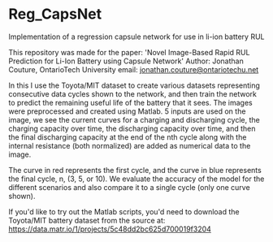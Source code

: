 # Reg_CapsNet
Implementation of a regression capsule network for use in li-ion battery RUL

This repository was made for the paper: 'Novel Image-Based Rapid RUL Prediction for Li-Ion Battery using Capsule Network'
Author: Jonathan Couture, OntarioTech University
email: jonathan.couture@ontariotechu.net

In this I use the Toyota/MIT dataset to create various datasets representing consecutive data cycles shown to the network, and then train the network to predict
the remaining useful life of the battery that it sees. The images were preprocessed and created using Matlab.
5 inputs are used on the image, we see the current curves for a charging and discharging cycle, the charging capacity over time, the discharging capacity over time,
and then the final discharging capacity at the end of the nth cycle along with the internal resistance (both normalized) are added as numerical data to the image.

The curve in red represents the first cycle, and the curve in blue represents the final cycle, n, (3, 5, or 10). We evaluate the accuracy of the model for the different
scenarios and also compare it to a single cycle (only one curve shown). 

If you'd like to try out the Matlab scripts, you'd need to download the Toyota/MIT battery dataset from the source at:
https://data.matr.io/1/projects/5c48dd2bc625d700019f3204
